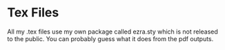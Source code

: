 # Tex Files
All my .tex files use my own package called ezra.sty which is not released to the public. You can probably guess what it does from the pdf outputs.
